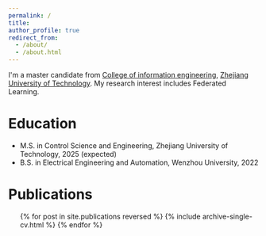 ```yaml
---
permalink: /
title: 
author_profile: true
redirect_from: 
  - /about/
  - /about.html
---
```


I'm a master candidate from [College of information engineering](https://ie.zjut.edu.cn/), [Zhejiang University of Technology](https://www.zjut.edu.cn/). My research interest includes Federated Learning.

Education
======

* M.S. in Control Science and Engineering, Zhejiang University of Technology, 2025 (expected)
* B.S. in Electrical Engineering and Automation, Wenzhou University, 2022

Publications
======

  <ul>{% for post in site.publications reversed %}
    {% include archive-single-cv.html %}
  {% endfor %}</ul>
